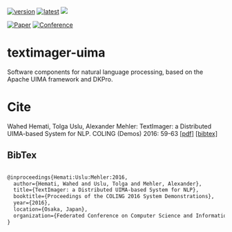 
[![version](https://img.shields.io/github/license/texttechnologylab/textimager-uima)]()
[![latest](https://img.shields.io/github/v/release/texttechnologylab/textimager-uima)]()
[![](https://jitpack.io/v/texttechnologylab/textimager-uima.svg)](https://jitpack.io/#texttechnologylab/textimager-uima)

[![Paper](http://img.shields.io/badge/paper-ACL--anthology-B31B1B.svg)](https://www.aclweb.org/anthology/C/C16/C16-2013.pdf)
[![Conference](http://img.shields.io/badge/conference-COLING--2016-4b44ce.svg)](https://coling2016.anlp.jp/)

# textimager-uima
Software components for natural language processing, based on the Apache UIMA framework and DKPro.

# Cite
Wahed Hemati, Tolga Uslu, Alexander Mehler:
TextImager: a Distributed UIMA-based System for NLP. COLING (Demos) 2016: 59-63 [[pdf]](https://www.aclweb.org/anthology/C/C16/C16-2013.pdf) [[bibtex]](https://www.aclweb.org/anthology/C/C16/C16-2013.bib)

## BibTex
```xml

@inproceedings{Hemati:Uslu:Mehler:2016,
  author={Hemati, Wahed and Uslu, Tolga and Mehler, Alexander},
  title={TextImager: a Distributed UIMA-based System for NLP},
  booktitle={Proceedings of the COLING 2016 System Demonstrations},
  year={2016},
  location={Osaka, Japan},
  organization={Federated Conference on Computer Science and Information Systems}
}

```
